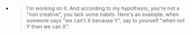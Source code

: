- > I'm working on it. And according to my hypothesis, you're not a "non creative", you lack some habits. Here's an example: when someone says "we can't X because Y", say to yourself "when not Y then we can X".
